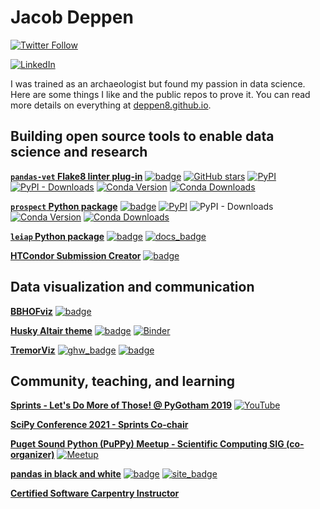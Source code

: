 # Jacob Deppen
[![Twitter Follow](https://img.shields.io/twitter/follow/jacob_deppen?style=social)](https://twitter.com/jacob_deppen)

[![LinkedIn](https://img.shields.io/badge/Connect_with_me-blue?style=social&logo=linkedin)](http://www.linkedin.com/in/jacob-deppen)

I was trained as an archaeologist but found my passion in data science. Here are some things I like and the public repos to prove it. You can read more details on everything at [deppen8.github.io](https://deppen8.github.io/).

## Building open source tools to enable data science and research

**[`pandas-vet` Flake8 linter plug-in](https://github.com/deppen8/pandas-vet)**
[![badge](https://img.shields.io/badge/GitHub-pandas--vet-blue.svg?logo=github)](https://github.com/deppen8/pandas-vet)
[![GitHub stars](https://img.shields.io/github/stars/deppen8/pandas-vet?style=social)](https://github.com/deppen8/pandas-vet)
[![PyPI](https://img.shields.io/pypi/v/pandas-vet.svg)](https://pypi.org/project/pandas-vet/)
[![PyPI - Downloads](https://img.shields.io/pypi/dm/pandas-vet.svg)](https://pypi.org/project/pandas-vet/)
[![Conda Version](https://img.shields.io/conda/vn/conda-forge/pandas-vet.svg)](https://anaconda.org/conda-forge/pandas-vet)
[![Conda Downloads](https://img.shields.io/conda/dn/conda-forge/pandas-vet.svg)](https://anaconda.org/conda-forge/pandas-vet)

**[`prospect` Python package](https://deppen8.github.io/prospect/)**
[![badge](https://img.shields.io/badge/GitHub-prospect-blue.svg?logo=github)](https://github.com/deppen8/prospect)
[![PyPI](https://img.shields.io/pypi/v/prospect)](https://pypi.org/project/prospect/)
![PyPI - Downloads](https://img.shields.io/pypi/dm/prospect)
[![Conda Version](https://img.shields.io/conda/vn/conda-forge/prospect.svg)](https://anaconda.org/conda-forge/prospect) 
[![Conda Downloads](https://img.shields.io/conda/dn/conda-forge/prospect.svg)](https://anaconda.org/conda-forge/prospect)

**[`leiap` Python package](https://deppen8.github.io/portfolio/leiap_python_package/)** 
[![badge](https://img.shields.io/badge/GitHub-leiap-blue.svg?logo=github)](https://github.com/deppen8/leiap) 
[![docs_badge](https://img.shields.io/website-up-down-green-red/https/shields.io.svg?label=leiap_docs&logo=github)](https://deppen8.github.io/leiap/)

**[HTCondor Submission Creator](https://deppen8.github.io/portfolio/htcondor-submission-creator/)** 
[![badge](https://img.shields.io/badge/GitHub-condor--submit--creator-blue.svg?logo=github)](https://github.com/deppen8/condor-submit-creator)


## Data visualization and communication

**[BBHOFviz](https://deppen8.github.io/bbhof_viz/)** 
[![badge](https://img.shields.io/badge/GitHub-bbhof__viz-blue.svg?logo=github)](https://github.com/deppen8/bbhof_viz)

**[Husky Altair theme](https://deppen8.github.io/portfolio/husky-altair-theme/)** 
[![badge](https://img.shields.io/badge/GitHub-husky--altair--theme-blue.svg?logo=github)](https://github.com/deppen8/husky-altair-theme) 
[![Binder](https://mybinder.org/badge.svg)](https://mybinder.org/v2/gh/deppen8/husky-altair-theme/master?filepath=husky_theme_examples.ipynb)

**[TremorViz](https://deppen8.github.io/portfolio/tremorviz/)** 
[![ghw_badge](https://img.shields.io/badge/GitHub-ghw2018__tremorviz-blue.svg?logo=github)](https://github.com/geohackweek/ghw2018_tremorviz/) 
[![badge](https://img.shields.io/badge/GitHub-tremorviz-blue.svg?logo=github)](https://github.com/deppen8/tremorviz)


## Community, teaching, and learning

**[Sprints - Let's Do More of Those! @ PyGotham 2019](https://pyvideo.org/pygotham-2019/sprints-lets-do-more-of-those.html)**
[![YouTube](https://img.shields.io/badge/Watch_the_talk-blue?style=social&logo=youtube)](https://youtu.be/8Wc5MkUdp-4)

**[SciPy Conference 2021 - Sprints Co-chair](https://www.scipy2021.scipy.org/organizers)**

**[Puget Sound Python (PuPPy) Meetup - Scientific Computing SIG (co-organizer)](https://www.meetup.com/PSPPython)**
[![Meetup](https://img.shields.io/badge/Join_the_fun!-blue?style=social&logo=meetup&link=https://www.meetup.com/PSPPython)](https://www.meetup.com/PSPPython)

**[pandas in black and white](https://deppen8.github.io/pandas-bw/)**
[![badge](https://img.shields.io/badge/GitHub-pandas--bw-blue.svg?logo=github)](https://github.com/deppen8/pandas-bw)
[![site_badge](https://img.shields.io/website-up-down-green-red/https/shields.io.svg?label=website)](https://deppen8.github.io/pandas-bw/)

**[Certified Software Carpentry Instructor](https://carpentries.org/)**
